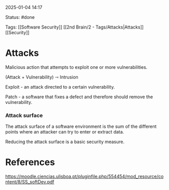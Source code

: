 2025-01-04 14:17

Status: #done 

Tags: [[Software Security]] [[2nd Brain/2 - Tags/Attacks|Attacks]] [[Security]] 

# Attacks

Malicious action that attempts to exploit one or more vulnerabilities.

(Attack + Vulnerability) ⇾ Intrusion

Exploit - an attack directed to a certain vulnerability.

Patch - a software that fixes a defect and therefore should remove the vulnerability.

### Attack surface
The attack surface of a software environment is the sum of the different points where an attacker can try to enter or extract data.

Reducing the attack surface is a basic security measure.

# References

https://moodle.ciencias.ulisboa.pt/pluginfile.php/554454/mod_resource/content/8/SS_softDev.pdf
